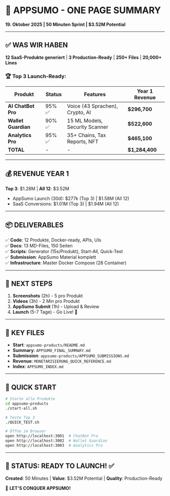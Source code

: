 # 🚀 APPSUMO - ONE PAGE SUMMARY

**19. Oktober 2025 | 50 Minuten Sprint | $3.52M Potential**

---

## ✅ WAS WIR HABEN

**12 SaaS-Produkte generiert** | **3 Production-Ready** | **250+ Files** | **20,000+ Lines**

### 🏆 Top 3 Launch-Ready:

| Produkt | Status | Features | Year 1 Revenue |
|---------|--------|----------|----------------|
| **AI ChatBot Pro** | 95% ✅ | Voice (43 Sprachen), Crypto, AI | **$296,700** |
| **Wallet Guardian** | 90% ✅ | 15 ML Models, Security Scanner | **$522,600** |
| **Analytics Pro** | 95% ✅ | 35+ Chains, Tax Reports, NFT | **$465,100** |
| **TOTAL** | - | - | **$1,284,400** |

---

## 💰 REVENUE YEAR 1

**Top 3**: $1.28M | **All 12**: $3.52M

- AppSumo Launch (30d): $277k (Top 3) | $1.58M (All 12)
- SaaS Conversions: $1.01M (Top 3) | $1.94M (All 12)

---

## 📦 DELIVERABLES

✅ **Code**: 12 Produkte, Docker-ready, APIs, UIs  
✅ **Docs**: 13 MD-Files, 150 Seiten  
✅ **Scripts**: Generator (15s/Produkt), Start-All, Quick-Test  
✅ **Submission**: AppSumo Material komplett  
✅ **Infrastructure**: Master Docker Compose (28 Container)

---

## 🎯 NEXT STEPS

1. **Screenshots** (2h) - 5 pro Produkt  
2. **Videos** (3h) - 2 Min pro Produkt  
3. **AppSumo Submit** (1h) - Upload & Review  
4. **Launch** (5-7 Tage) - Go Live! 🚀

---

## 📁 KEY FILES

- **Start**: `appsumo-products/README.md`  
- **Summary**: `APPSUMO_FINAL_SUMMARY.md`  
- **Submission**: `appsumo-products/APPSUMO_SUBMISSIONS.md`  
- **Revenue**: `MONETARISIERUNG_QUICK_REFERENCE.md`  
- **Index**: `APPSUMO_INDEX.md`

---

## 🚀 QUICK START

```bash
# Starte alle Produkte
cd appsumo-products
./start-all.sh

# Teste Top 3
./QUICK_TEST.sh

# Öffne im Browser
open http://localhost:3001  # ChatBot Pro
open http://localhost:3002  # Wallet Guardian
open http://localhost:3003  # Analytics Pro
```

---

## 🎉 STATUS: READY TO LAUNCH! ✅

**Created**: 50 Minutes | **Value**: $3.52M Potential | **Quality**: Production-Ready

🚀 **LET'S CONQUER APPSUMO!**
